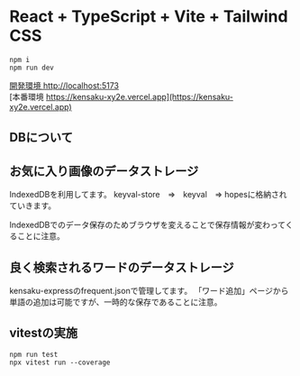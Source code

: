 # React + TypeScript + Vite + Tailwind CSS

```
npm i
npm run dev
```
[開発環境 http://localhost:5173](http://localhost:5173)<br>
[本番環境 https://kensaku-xy2e.vercel.app](https://kensaku-xy2e.vercel.app)

## DBについて

## お気に入り画像のデータストレージ
IndexedDBを利用してます。
keyval-store　⇒　keyval　⇒ hopesに格納されていきます。

IndexedDBでのデータ保存のためブラウザを変えることで保存情報が変わってくることに注意。

## 良く検索されるワードのデータストレージ
kensaku-expressのfrequent.jsonで管理してます。
「ワード追加」ページから単語の追加は可能ですが、一時的な保存であることに注意。

## vitestの実施

```
npm run test
npx vitest run --coverage
```